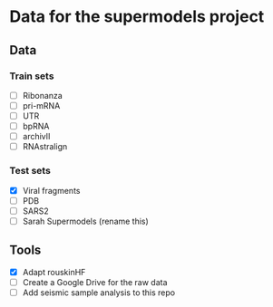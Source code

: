 # Data for the supermodels project
## Data
### Train sets
- [ ] Ribonanza
- [ ] pri-mRNA
- [ ] UTR
- [ ] bpRNA
- [ ] archivII
- [ ] RNAstralign

### Test sets
- [x] Viral fragments
- [ ] PDB
- [ ] SARS2
- [ ] Sarah Supermodels (rename this)

## Tools
 - [x] Adapt rouskinHF
 - [ ] Create a Google Drive for the raw data
 - [ ] Add seismic sample analysis to this repo
